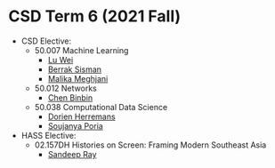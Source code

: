 # CSD Term 6 (2021 Fall)

- CSD Elective:
    - 50.007 Machine Learning
        - [Lu Wei](https://istd.sutd.edu.sg/people/faculty/lu-wei)
        - [Berrak Sisman](https://istd.sutd.edu.sg/people/faculty/berrak-sisman)
        - [Malika Meghjani](https://istd.sutd.edu.sg/people/faculty/malika-meghjani)
    - 50.012 Networks
        - [Chen Binbin](https://istd.sutd.edu.sg/people/faculty/binbin-chen)
    - 50.038 Computational Data Science
        - [Dorien Herremans](https://istd.sutd.edu.sg/people/faculty/dorien-herremans) 
        - [Soujanya Poria](https://istd.sutd.edu.sg/people/faculty/soujanya-poria)
- HASS Elective:
    - 02.157DH Histories on Screen: Framing Modern Southeast Asia
        - [Sandeep Ray](https://hass.sutd.edu.sg/faculty/sandeep-ray/)
